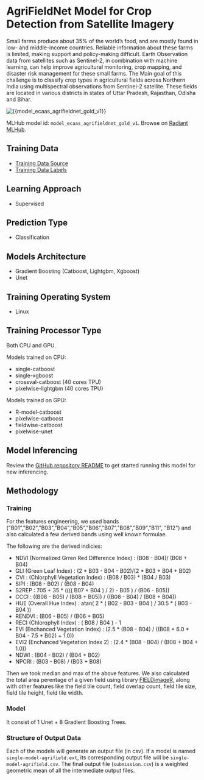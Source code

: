 # AgriFieldNet Model for Crop Detection from Satellite Imagery
Small farms produce about 35% of the world’s food, and are mostly found in low- and middle-income countries. Reliable information about these farms is limited, making support and policy-making difficult. Earth Observation data from satellites such as Sentinel-2, in combination with machine learning, can help improve agricultural monitoring, crop mapping, and disaster risk management for these small farms. The Main goal of this challenge is to classify crop types in agricultural fields across Northern India using multispectral observations from Sentinel-2 satellite. These fields are located in various districts in states of Uttar Pradesh, Rajasthan, Odisha and Bihar. 

![{{model_ecaas_agrifieldnet_gold_v1}}](https://radiantmlhub.blob.core.windows.net/frontend-dataset-images/odk_sample_agricultural_dataset.png)

MLHub model id: `model_ecaas_agrifieldnet_gold_v1`. Browse on [Radiant MLHub](https://mlhub.earth/model/model_ecaas_agrifieldnet_gold_v1).

## Training Data

- [Training Data Source](https://api.radiant.earth/mlhub/v1/collections/ref_agrifieldnet_competition_v1_source)
- [Training Data Labels](https://api.radiant.earth/mlhub/v1/collections/ref_agrifieldnet_competition_v1_labels_train)


## Learning Approach

- Supervised

## Prediction Type

- Classification

## Models Architecture

- Gradient Boosting (Catboost, Lightgbm, Xgboost)
- Unet

## Training Operating System

- Linux

## Training Processor Type

Both CPU and GPU.

Models trained on CPU:
- single-catboost
- single-xgboost
- crossval-catboost (40 cores TPU)
- pixelwise-lightgbm (40 cores TPU)

Models trained on GPU:
- R-model-catboost
- pixelwise-catboost
- fieldwise-catboost
- pixelwise-unet

## Model Inferencing

Review the [GitHub repository README](../README.md) to get started running
this model for new inferencing.

## Methodology

### Training
For the features engineering, we used bands ("B01","B02","B03","B04","B05","B06","B07","B08","B09","B11", "B12") and also calculated a few derived bands using well known formulae.   

The following are the derived indicies:  

- NDVI (Normalized Grren Red Difference Index) : (B08 - B04)/ (B08 + B04)  
- GLI (Green Leaf Index) : (2 * B03 - B04 - B02)/(2 * B03 + B04 + B02)  
- CVI : (Chlorphyll Vegetation Index) :  (B08 / B03) * (B04 / B03)  
- SIPI : (B08 - B02) / (B08 - B04)  
- S2REP : 705 + 35 * (((( B07 + B04 ) / 2) - B05 ) / (B06 - B05))  
- CCCI : ((B08 - B05) / (B08 + B05)) / ((B08 - B04) / (B08 + B04))  
- HUE (Overall Hue Index) : atan( 2 * ( B02 - B03 - B04 ) / 30.5 * ( B03 - B04 ))  
- RENDVI : (B06 - B05) / (B06 + B05)  
- RECI (Chlorophyll Index) : ( B08 / B04 ) - 1  
- EVI (Enchanced Vegetation Index) : (2.5 * (B08 - B04) / ((B08 + 6.0 * B04 - 7.5 * B02) + 1.0))  
- EVI2 (Enchanced Vegetation Index 2) : (2.4 * (B08 - B04) / (B08 + B04 + 1.0))  
- NDWI : (B04 - B02) / (B04 + B02)   
- NPCRI : (B03 - B08) / (B03 + B08)   

Then we took median and max of the above features. We also calculated the total area perentage of a given field using library [FIELDimageR](https://github.com/OpenDroneMap/FIELDimageR), along with other features like the field tile count, field overlap count, field tile size, field tile height, field tile width.

### Model

It consist of 1 Unet + 8 Gradient Boosting Trees.

### Structure of Output Data

Each of the models will generate an output file (in csv). If a model is named `single-model-agrifield.ext`, its corresponding output file will be `single-model-agrifield.csv`. The final output file (`submission.csv`) is a weighted geometric mean of all the intermediate output files.
